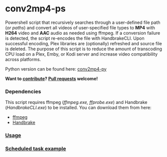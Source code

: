# conv2mp4-ps
Powershell script that recursively searches through a user-defined file path (*or paths*) and convert all videos of user-specified file types to **MP4** with **H264** video and **AAC** audio as needed using ffmpeg. If a conversion failure is detected, the script re-encodes the file with HandbrakeCLI. Upon successful encoding, Plex libraries are (optionally) refreshed and source file is deleted. The purpose of this script is to reduce the amount of transcoding CPU load on a Plex, Emby, or Kodi server and increase video compatibility across platforms.

Python version can be found here: <a href="https://github.com/BrianDMG/conv2mp4-py">conv2mp4-py</a>

**Want to [contribute](docs/CONTRIBUTING.md)? [Pull requests](docs/PULL_REQUEST_TEMPLATE.md) welcome!**

### **Dependencies**
This script requires ffmpeg (*ffmpeg.exe, ffprobe.exe*) and Handbrake (*HandbrakeCLI.exe*) to be installed. You can download them from here:
* [ffmpeg](https://ffmpeg.org/download.html)
* [Handbrake](https://handbrake.fr/downloads.php)

### **[Usage](docs/USAGE.md)**

### **[Scheduled task example](docs/SCHEDULED_TASK.md)**
